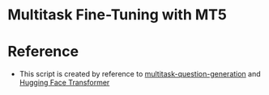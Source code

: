 # Multitask Fine-Tuning with MT5


# Reference
- This script is created by reference to [multitask-question-generation](https://github.com/ozcangundes/multitask-question-generation) and [Hugging Face Transformer](https://github.com/huggingface/transformers/tree/main/examples/pytorch/question-answering)

